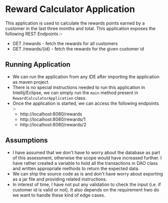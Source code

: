 # Reward Calculator Application

This application is used to calculate the rewards points earned
by a customer in the last three months and total.
This application exposes the following REST Endpoints :-
* GET /rewards - fetch the rewards for all customers
* GET /rewards/{id} - fetch the rewards for the given customer id

## Running Application
* We can run the application from any IDE after importing the application as maven project.
* There is no special instructions needed to run this application in Intellij/Eclipse, we can simply run the `main` method present in `RewardCalculatorApplication` class.
* Once the application is started, we can access the following endpoints :-
  * http://localhost:8080/rewards
  * http://localhost:8080/rewards/1
  * http://localhost:8080/rewards/2

## Assumptions
* I have assumed that we don't have to worry about the database as part of this assessment, otherwise the scope would have increased further.
I have rather created a variable to hold all the transactions in DAO class and written appropriate methods to return the expected data.
* We can ship the source code as is and don't have worry about exporting as a jar file and providing related instructions.
* In interest of time, I have not put any validation to check the input (i.e. if customer id is valid or not). It also depends on the requirement hwo do we want to handle these kind of edge cases.

